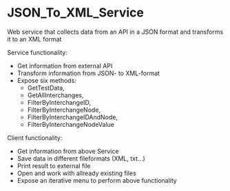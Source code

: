 # JSON_To_XML_Service

Web service that collects data from an API in a JSON format and transforms it to an XML format

Service functionality:
* Get information from external API
* Transform information from JSON- to XML-format
* Expose six methods:
    * GetTestData,
    * GetAllInterchanges,
    * FilterByInterchangeID,
    * FilterByInterchangeNode,
    * FilterByInterchangeIDAndNode,
    * FilterByInterchangeNodeValue

 Client functionality:
 * Get information from above Service
 * Save data in different fileformats (XML, txt...)
 * Print result to external file
 * Open and work with allready existing files
 * Expose an iterative menu to perform above functionality
 

